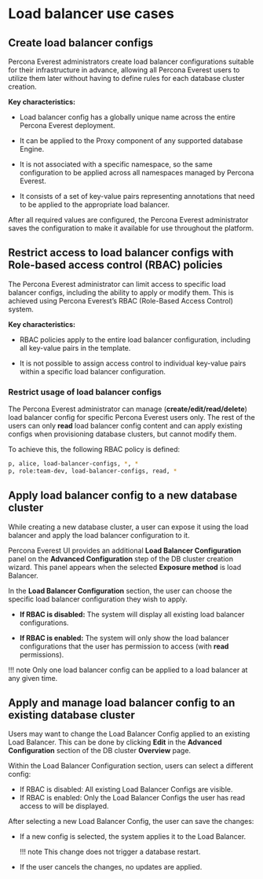 # Load balancer use cases


## Create load balancer configs

Percona Everest administrators create load balancer configurations suitable for their infrastructure in advance, allowing all Percona Everest users to utilize them later without having to define rules for each database cluster creation.

**Key characteristics:**

-  Load balancer config has a globally unique name across the entire Percona Everest deployment.

- It can be applied to the Proxy component of any supported database Engine.

- It is not associated with a specific namespace, so the same configuration to be applied across all namespaces managed by Percona Everest.

- It consists of a set of key-value pairs representing annotations that need to be applied to the appropriate load balancer.


After all required values are configured, the Percona Everest administrator saves the configuration to make it available for use throughout the platform.


## Restrict access to load balancer configs with Role-based access control (RBAC) policies

The Percona Everest administrator can limit access to specific load balancer configs, including the ability to apply or modify them. This is achieved using Percona Everest’s RBAC (Role-Based Access Control) system.

**Key characteristics:**

- RBAC policies apply to the entire load balancer configuration, including all key-value pairs in the template.

- It is not possible to assign access control to individual key-value pairs within a specific load balancer configuration.

### Restrict usage of load balancer configs

The Percona Everest administrator can manage (**create/edit/read/delete**) load balancer config for specific Percona Everest users only. The rest of the users can only **read** load balancer config content and can apply existing configs when provisioning database clusters, but cannot modify them.

To achieve this, the following RBAC policy is defined:

```sh
p, alice, load-balancer-configs, *, *
p, role:team-dev, load-balancer-configs, read, *

```

## Apply load balancer config to a new database cluster

While creating a new database cluster, a user can expose it using the load balancer and apply the load balancer configuration to it.

Percona Everest UI provides an additional **Load Balancer Configuration** panel on the **Advanced Configuration** step of the DB cluster creation wizard. This panel appears when the selected **Exposure method** is load Balancer. 

In the **Load Balancer Configuration** section, the user can choose the specific load balancer configuration they wish to apply. 

- **If RBAC is disabled:** The system will display all existing load balancer configurations.

- **If RBAC is enabled:** The system will only show the load balancer configurations that the user has permission to access (with **read** permissions).


!!! note
    Only one load balancer config can be applied to a load balancer at any given time.


## Apply and manage load balancer config to an existing database cluster

Users may want to change the Load Balancer Config applied to an existing Load Balancer. This can be done by clicking **Edit** in the **Advanced Configuration** section of the DB cluster **Overview** page.

Within the Load Balancer Configuration section, users can select a different config:

- If RBAC is disabled: All existing Load Balancer Configs are visible.
- If RBAC is enabled: Only the Load Balancer Configs the user has read access to will be displayed.

After selecting a new Load Balancer Config, the user can save the changes:

- If a new config is selected, the system applies it to the Load Balancer.

    !!! note
        This change does not trigger a database restart.

- If the user cancels the changes, no updates are applied.







